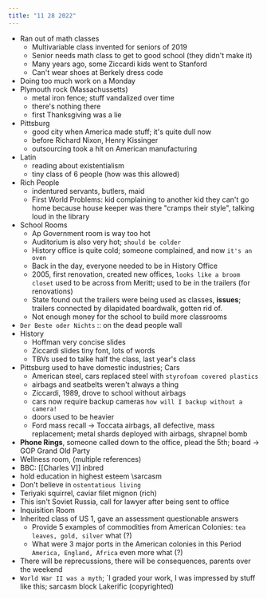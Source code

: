 ```yaml
---
title: "11 28 2022"
---
```

- Ran out of math classes
	- Multivariable class invented for seniors of 2019
	- Senior needs math class to get to good school (they didn't make it)
	- Many years ago, some Ziccardi kids went to Stanford
	- Can't wear shoes at Berkely dress code
- Doing too much work on a Monday
- Plymouth rock (Massachussetts)
	- metal iron fence; stuff vandalized over time
	- there's nothing there
	- first Thanksgiving was a lie
- Pittsburg
	- good city when America made stuff; it's quite dull now
	- before Richard Nixon, Henry Kissinger
	- outsourcing took a hit on American manufacturing
- Latin
	- reading about existentialism
	- tiny class of 6 people (how was this allowed)
- Rich People
	- indentured servants, butlers, maid
	- First World Problems: kid complaining to another kid they can't go home because house keeper was there "cramps their style", talking loud in the library
- School Rooms
	- Ap Government room is way too hot
	- Auditorium is also very hot; `should be colder`
	- History office is quite cold; someone complained, and now `it's an oven`
	- Back in the day, everyone needed to be in History Office
	- 2005, first renovation, created new offices, `looks like a broom closet` used to be across from Meritt; used to be in the trailers (for renovations)
	- State found out the trailers were being used as classes, **issues**; trailers connected by dilapidated boardwalk, gotten rid of.
	- Not enough money for the school to build more classrooms
- `Der Beste oder Nichts` :: on the dead people wall
- History
	- Hoffman very concise slides
	- Ziccardi slides tiny font, lots of words
	- TBVs used to talke half the class, last year's class
- Pittsburg used to have domestic industries; Cars
	- American steel, cars replaced steel with `styrofoam covered plastics`
	- airbags and seatbelts weren't always a thing
	- Ziccardi, 1989, drove to school without airbags
	- cars now require backup cameras `how will I backup without a camera!`
	- doors used to be heavier
	- Ford mass recall -> Toccata airbags, all defective, mass replacement; metal shards deployed with airbags, shrapnel bomb
- **Phone Rings**, someone called down to the office, plead the 5th; board -> GOP Grand Old Party
- Wellness room, (multiple references)
- BBC: [[Charles V]] inbred
- hold education in highest esteem \\sarcasm
- Don't believe in `ostentatious living`
- Teriyaki squirrel, caviar filet mignon (rich)
- This isn't Soviet Russia, call for lawyer after being sent to office
- Inquisition Room
- Inherited class of US 1, gave an assessment questionable answers
	- Provide 5 examples of commodities from American Colonies: `tea leaves, gold, silver` what (?)
	- What were 3 major ports in the American colonies in this Period `America, England, Africa` even more what (?)
- There will be reprecussions, there will be consequences, parents over the weekend
- `World War II was a myth`; `I graded your work, I was impressed by stuff like this; sarcasm block Lakerific (copyrighted)